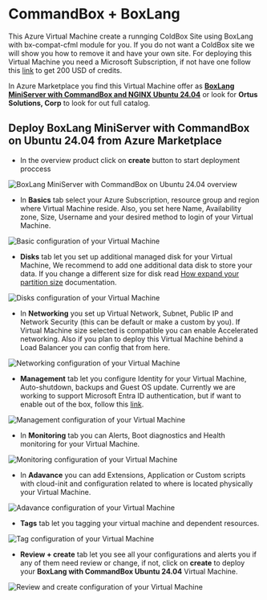 # CommandBox + BoxLang

This Azure Virtual Machine create a runnging ColdBox Site using BoxLang with bx-compat-cfml module for you. If you do not want a ColdBox site we will show you how to remove it and have your own site. For deploying this Virtual Machine you need a Microsoft Subscription, if not have one follow this [link](https://azure.microsoft.com/en-us/pricing/purchase-options/azure-account) to get 200 USD of credits.

In Azure Marketplace you find this Virtual Machine offer as [**BoxLang MiniServer with CommandBox and NGINX Ubuntu 24.04**](https://azuremarketplace.microsoft.com/en-us/marketplace/apps/ortus.boxlang-miniserver-ubuntu?tab=Overview) or look for **Ortus Solutions, Corp** to look for out full catalog.

## Deploy BoxLang MiniServer with CommandBox on Ubuntu 24.04 from Azure Marketplace

* In the overview product click on **create** button to start deployment proccess

![BoxLang MiniServer with CommandBox on Ubuntu 24.04 overview](../../../.gitbook/assets/azure/boxlangMiniserver/marketplaceOverview.png)

* In **Basics** tab select your Azure Subscription, resource group and region where Virtual Machine reside. Also, you set here Name, Availability zone, Size, Username and your desired method to login of your Virtual Machine.

![Basic configuration of your Virtual Machine](../../../.gitbook/assets/azure/boxlangMiniserver/basicsTab.png)

* **Disks** tab let you set up additional managed disk for your Virtual Machine, We recommend to add one additional data disk to store your data. If you change a different size for disk read [How expand your partition size](https://learn.microsoft.com/en-us/azure/virtual-machines/windows/expand-disks) documentation.

![Disks configuration of your Virtual Machine](../../../.gitbook/assets/azure/boxlangMiniserver/disksTab.png)

* In **Networking** you set up Virtual Network, Subnet, Public IP and Network Security (this can be default or make a custom by you). If Virtual Machine size selected is compatible you can enable Accelerated networking. Also if you plan to deploy this Virtual Machine behind a Load Balancer you can config that from here.

![Networking configuration of your Virtual Machine](../../../.gitbook/assets/azure/boxlangMiniserver/networkingTab.png)

* **Management** tab let you configure Identity for your Virtual Machine, Auto-shutdown, backups and Guest OS update. Currently we are working to support Microsoft Entra ID authentication, but if want to enable out of the box, follow this [link](https://learn.microsoft.com/en-us/entra/identity/devices/howto-vm-sign-in-azure-ad-linux).

![Management configuration of your Virtual Machine](../../../.gitbook/assets/azure/boxlangMiniserver/managementTab.png)

* In **Monitoring** tab you can Alerts, Boot diagnostics and Health monitoring for your Virtual Machine.

![Monitoring configuration of your Virtual Machine](../../../.gitbook/assets/azure/boxlangMiniserver/monitoringTab.png)

* In **Adavance** you can add Extensions, Application or Custom scripts with cloud-init and configuration related to where is located physically your Virtual Machine.

![Adavance configuration of your Virtual Machine](../../../.gitbook/assets/azure/boxlangMiniserver/advancedTab.png)

* **Tags** tab let you tagging your virtual machine and dependent resources.

![Tag configuration of your Virtual Machine](../../../.gitbook/assets/azure/boxlangMiniserver/tagsTab.png)

* **Review + create** tab let you see all your configurations and alerts you if any of them need review or change, if not, click on **create** to deploy your **BoxLang with CommandBox Ubuntu 24.04** Virtual Machine.

![Review and create configuration of your Virtual Machine](../../../.gitbook/assets/azure/boxlangMiniserver/reviewTab.png)
